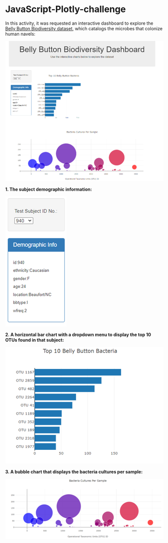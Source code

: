 # JavaScript-Plotly-challenge

In this activity, it was requested an interactive dashboard to explore the [Belly Button Biodiversity dataset](http://robdunnlab.com/projects/belly-button-biodiversity/), which catalogs the microbes that colonize human navels:

![dashboard](https://github.com/cami5326/belly-button-challenge/blob/main/StarterCode/pictures/dashboard.PNG)

**1. The subject demographic information:**

![demo_info](https://github.com/cami5326/belly-button-challenge/blob/main/StarterCode/pictures/demo_info.PNG)

**2. A horizontal bar chart with a dropdown menu to display the top 10 OTUs found in that subject:**

![bar_chart](https://github.com/cami5326/belly-button-challenge/blob/main/StarterCode/pictures/bar_chart.PNG)

**3. A bubble chart that displays the bacteria cultures per sample:**

![bubble_chart](https://github.com/cami5326/belly-button-challenge/blob/main/StarterCode/pictures/bubble_chart.PNG)